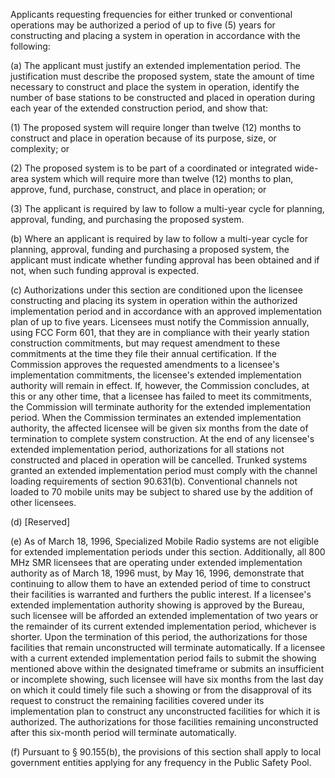 Applicants requesting frequencies for either trunked or conventional operations may be authorized a period of up to five (5) years for constructing and placing a system in operation in accordance with the following:

(a) The applicant must justify an extended implementation period. The justification must describe the proposed system, state the amount of time necessary to construct and place the system in operation, identify the number of base stations to be constructed and placed in operation during each year of the extended construction period, and show that:

(1) The proposed system will require longer than twelve (12) months to construct and place in operation because of its purpose, size, or complexity; or
                                  

(2) The proposed system is to be part of a coordinated or integrated wide-area system which will require more than twelve (12) months to plan, approve, fund, purchase, construct, and place in operation; or

(3) The applicant is required by law to follow a multi-year cycle for planning, approval, funding, and purchasing the proposed system.

(b) Where an applicant is required by law to follow a multi-year cycle for planning, approval, funding and purchasing a proposed system, the applicant must indicate whether funding approval has been obtained and if not, when such funding approval is expected.

(c) Authorizations under this section are conditioned upon the licensee constructing and placing its system in operation within the authorized implementation period and in accordance with an approved implementation plan of up to five years. Licensees must notify the Commission annually, using FCC Form 601, that they are in compliance with their yearly station construction commitments, but may request amendment to these commitments at the time they file their annual certification. If the Commission approves the requested amendments to a licensee's implementation commitments, the licensee's extended implementation authority will remain in effect. If, however, the Commission concludes, at this or any other time, that a licensee has failed to meet its commitments, the Commission will terminate authority for the extended implementation period. When the Commission terminates an extended implementation authority, the affected licensee will be given six months from the date of termination to complete system construction. At the end of any licensee's extended implementation period, authorizations for all stations not constructed and placed in operation will be cancelled. Trunked systems granted an extended implementation period must comply with the channel loading requirements of section 90.631(b). Conventional channels not loaded to 70 mobile units may be subject to shared use by the addition of other licensees.

(d) [Reserved]

(e) As of March 18, 1996, Specialized Mobile Radio systems are not eligible for extended implementation periods under this section. Additionally, all 800 MHz SMR licensees that are operating under extended implementation authority as of March 18, 1996 must, by May 16, 1996, demonstrate that continuing to allow them to have an extended period of time to construct their facilities is warranted and furthers the public interest. If a licensee's extended implementation authority showing is approved by the Bureau, such licensee will be afforded an extended implementation of two years or the remainder of its current extended implementation period, whichever is shorter. Upon the termination of this period, the authorizations for those facilities that remain unconstructed will terminate automatically. If a licensee with a current extended implementation period fails to submit the showing mentioned above within the designated timeframe or submits an insufficient or incomplete showing, such licensee will have six months from the last day on which it could timely file such a showing or from the disapproval of its request to construct the remaining facilities covered under its implementation plan to construct any unconstructed facilities for which it is authorized. The authorizations for those facilities remaining unconstructed after this six-month period will terminate automatically.

(f) Pursuant to § 90.155(b), the provisions of this section shall apply to local government entities applying for any frequency in the Public Safety Pool.

